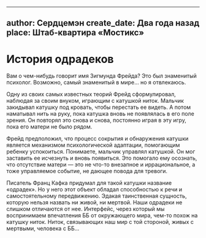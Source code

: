 
---
author: Сердцемэн
create_date: Два года назад
place: Штаб-квартира «Мостикс»
---

# История одрадеков


Вам о чем-нибудь говорит имя Зигмунда Фрейда? Это был знаменитый психолог. Возможно, самый знаменитый в мире... но я отвлекаюсь. 


Одну из своих самых известных теорий Фрейд сформулировал, наблюдая за своим внуком, играющим с катушкой ниток. Мальчик закидывал катушку под кровать, чтобы перестать ее видеть. А потом наматывал нить на руку, пока катушка вновь не появлялась в его поле зрения. Он повторял это снова и снова, постоянно играя в эту игру, пока его матери не было рядом. 


Фрейд предположил, что процесс сокрытия и обнаружения катушки является механизмом психологической адаптации, помогающим ребенку успокоиться. Понимаете, мальчик управлял катушкой. Он мог заставить ее исчезнуть и вновь появиться. Это помогало ему осознать, что отсутствие матери — это не что-то внезапное и иррациональное, а тоже управляемое событие, не дающее повода для тревоги. 


Писатель Франц Кафка придумал для такой катушки название «одрадек». Но у него этот объект обладал способностью к речи и самостоятельному передвижению. Эдакая таинственная сущность, которую нельзя назвать ни живой, ни мертвой. Наши одрадеки не слишком отличаются от нее. Интерфейс, через который мы воспринимаем впечатления ББ от окружающего мира, чем-то похож на катушку ниток. Ниток, связывающих наш мир с той стороной, живых с мертвыми, человека с ББ...




